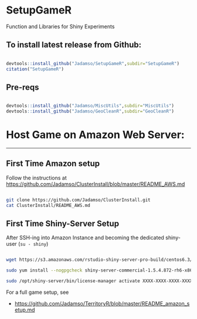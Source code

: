 # SetupGameR
Function and Libraries for Shiny Experiments

## To install latest release from Github: 

```r

devtools::install_github("Jadamso/SetupGameR",subdir="SetupGameR")
citation("SetupGameR")

```
## Pre-reqs

```r

devtools::install_github("Jadamso/MiscUtils",subdir="MiscUtils")
devtools::install_github("Jadamso/GeoCleanR",subdir="GeoCleanR")

```




# Host Game on Amazon Web Server: 
---

## First Time Amazon setup
    
Follow the instructions at https://github.com/Jadamso/ClusterInstall/blob/master/README_AWS.md

```bash

git clone https://github.com/Jadamso/ClusterInstall.git
cat ClusterInstall/README_AWS.md

```
<!---
** Other big-memory alternatives on EC2 are
    r4.large (15gb, 10cents/hr)
    r4.xlarge (30gb, 25cents/hr)
    r4.2xlarge (60gb, 50cents/hr)
-->

## First Time Shiny-Server Setup

After SSH-ing into Amazon Instance and becoming the dedicated shiny-user (`su - shiny`)

```bash

wget https://s3.amazonaws.com/rstudio-shiny-server-pro-build/centos6.3/x86_64/shiny-server-commercial-1.5.4.872-rh6-x86_64.rpm 

sudo yum install --nogpgcheck shiny-server-commercial-1.5.4.872-rh6-x86_64.rpm

sudo /opt/shiny-server/bin/license-manager activate XXXX-XXXX-XXXX-XXXX-XXXX-XXXX-XXXX

```

For a full game setup, see
 * https://github.com/Jadamso/TerritoryR/blob/master/README_amazon_setup.md
 

<!--CHECK LATENCY: <.5 is good; >1 is bad
 for x in 'seq 60'; do curl -Ik -w "HTTPcode=%{http_code} TotalTile=%{time_total}\n" http://www.example.com/ -so /dev/null; done
-->


<!-- GIT FORCE PULL
 git fetch --all
 git reset --hard origin/master
 git pull origin master
-->
